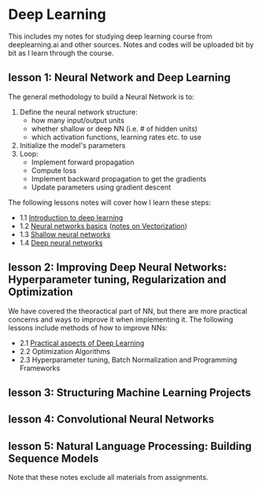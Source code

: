 Deep Learning
======
This includes my notes for studying deep learning course from deeplearning.ai and other sources. Notes and codes will be uploaded bit by bit as I learn through the course. 

lesson 1: Neural Network and Deep Learning
------

The general methodology to build a Neural Network is to:

1. Define the neural network structure:
	- how many input/output units
 	- whether shallow or deep NN (i.e. # of hidden units)
 	- which activation functions, learning rates etc. to use
2. Initialize the model's parameters
3. Loop:
    - Implement forward propagation
    - Compute loss
    - Implement backward propagation to get the gradients
    - Update parameters using gradient descent
    
The following lessons notes will cover how I learn these steps:     
- 1.1 [Introduction to deep learning](https://github.com/Phoebe0222/deep-learning/blob/master/lesson1/Lesson1-1-Intro-to-Neural-Network.pdf)
- 1.2 [Neural networks basics](https://github.com/Phoebe0222/deep-learning/blob/master/lesson1/Lesson1-2-neural-network-basics.pdf) ([notes on Vectorization](https://colab.research.google.com/github/Phoebe0222/deep-learning/blob/master/lesson1/vectorization_and_Broadcasting.ipynb))
- 1.3 [Shallow neural networks](https://github.com/Phoebe0222/deep-learning/blob/master/lesson1/Lesson1-3-shallow-neural-network.pdf)
- 1.4 [Deep neural networks](https://github.com/Phoebe0222/deep-learning/blob/master/lesson1/Lesson1-4-deep-neural-network.pdf) 
	
lesson 2: Improving Deep Neural Networks: Hyperparameter tuning, Regularization and Optimization
------
We have covered the theoractical part of NN, but there are more practical concerns and ways to improve it when implementing it. The following lessons include methods of how to improve NNs:  
-  2.1 [Practical aspects of Deep Learning](https://github.com/Phoebe0222/deep-learning/blob/master/lesson2/Lesson2-1-practical-aspects-of-deep-learning.pdf)
-  2.2 Optimization Algorithms
-  2.3 Hyperparameter tuning, Batch Normalization and Programming Frameworks 


lesson 3: Structuring Machine Learning Projects
------


lesson 4: Convolutional Neural Networks
------


lesson 5: Natural Language Processing: Building Sequence Models 
------ 


Note that these notes exclude all materials from assignments. 
 
